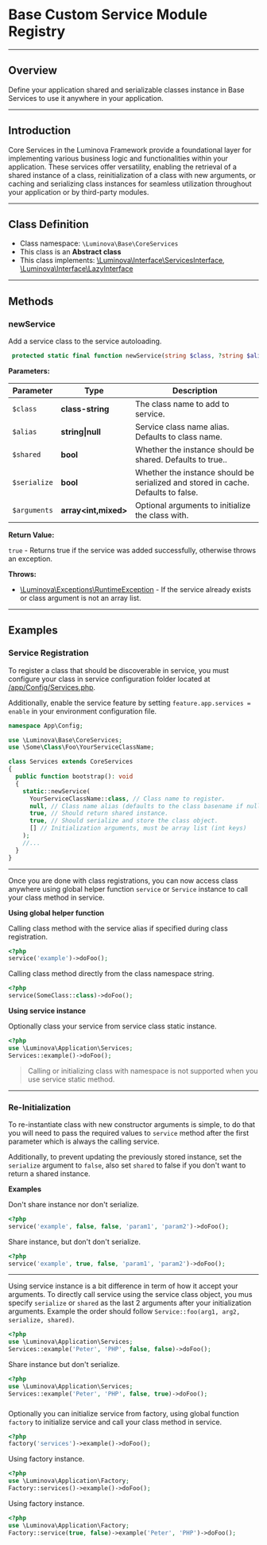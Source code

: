 # Base Custom Service Module Registry

***

## Overview

Define your application shared and serializable classes instance in Base Services to use it anywhere in your application.

***

## Introduction

Core Services in the Luminova Framework provide a foundational layer for implementing various business logic and functionalities within your application. These services offer versatility, enabling the retrieval of a shared instance of a class, reinitialization of a class with new arguments, or caching and serializing class instances for seamless utilization throughout your application or by third-party modules.

***

## Class Definition

* Class namespace: `\Luminova\Base\CoreServices`
* This class is an **Abstract class**
* This class implements: [\Luminova\Interface\ServicesInterface](/interface/classes.md#servicesinterface), [\Luminova\Interface\LazyInterface](/interface/classes.md#lazyinterface)

***
## Methods

### newService

Add a service class to the service autoloading.

```php
 protected static final function newService(string $class, ?string $alias = null,  bool $shared = true,  bool $serialize = false,  array $arguments = []): true
```

**Parameters:**

| Parameter | Type | Description |
|-----------|------|-------------|
| `$class` | **class-string** | The class name to add to service. |
| `$alias` | **string&#124;null** | Service class name alias. Defaults to class name. |
| `$shared` | **bool** | Whether the instance should be shared. Defaults to true.. |
| `$serialize` | **bool** | Whether the instance should be serialized and stored in cache. Defaults to false. |
| `$arguments` | **array<int,mixed>** | Optional arguments to initialize the class with. |

**Return Value:**

`true` - Returns true if the service was added successfully, otherwise throws an exception.

**Throws:**

- [\Luminova\Exceptions\RuntimeException](/running/exceptions.md#runtimeexception) - If the service already exists or class argument is not an array list.

***

## Examples

### Service Registration

To register a class that should be discoverable in service, you must configure your class in service configuration folder located at [/app/Config/Services.php](/configs/service.md).

Additionally, enable the service feature by setting `feature.app.services = enable` in your environment configuration file.

```php 
namespace App\Config;

use \Luminova\Base\CoreServices;
use \Some\Class\Foo\YourServiceClassName;

class Services extends CoreServices
{
  public function bootstrap(): void
  {
    static::newService(
      YourServiceClassName::class, // Class name to register.
      null, // Class name alias (defaults to the class basename if null).
      true, // Should return shared instance.
      true, // Should serialize and store the class object.
      [] // Initialization arguments, must be array list (int keys)
    );
    //...
  }
}
```
***

Once you are done with class registrations, you can now access class anywhere using global helper function `service` or `Service` instance to call your class method in service.

**Using global helper function**

 Calling class method with the service alias if specified during class registration.

```php 
<?php 
service('example')->doFoo();
```

Calling class method directly from the class namespace string.

```php 
<?php 
service(SomeClass::class)->doFoo();
```

**Using service instance**

Optionally class your service from service class static instance.

```php 
<?php 
use \Luminova\Application\Services;
Services::example()->doFoo();
```
> Calling or initializing class with namespace is not supported when you use service static method.

***

### Re-Initialization

To re-instantiate class with new constructor arguments is simple, to do that you will need to pass the required values to `service` method after the first parameter which is always the calling service. 

Additionally, to prevent updating the previously stored instance, set the `serialize` argument to `false`, also set `shared` to false if you don't want to return a shared instance.

**Examples**

Don't share instance nor don't serialize.
```php 
<?php 
service('example', false, false, 'param1', 'param2')->doFoo();
```

Share instance, but don't don't serialize.

```php 
<?php 
service('example', true, false, 'param1', 'param2')->doFoo();
```
***

Using service instance is a bit difference in term of how it accept your arguments.
To directly call service using the service class object, you mus specify `serialize` or `shared` as the last 2 arguments after your initialization arguments. Example the order should follow `Service::foo(arg1, arg2, serialize, shared)`.

```php 
<?php 
use \Luminova\Application\Services;
Services::example('Peter', 'PHP', false, false)->doFoo();
```

Share instance but don't serialize.

```php 
<?php 
use \Luminova\Application\Services;
Services::example('Peter', 'PHP', false, true)->doFoo();
```

###

Optionally you can initialize service from factory, using global function `factory` to initialize service and call your class method in service.

```php 
<?php 
factory('services')->example()->doFoo();
```

Using factory instance.

```php 
<?php 
use \Luminova\Application\Factory;
Factory::services()->example()->doFoo();
```

Using factory instance.

```php 
<?php 
use \Luminova\Application\Factory;
Factory::service(true, false)->example('Peter', 'PHP')->doFoo();
```